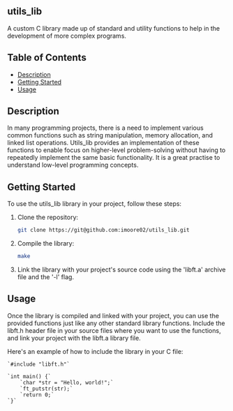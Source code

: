 ## utils_lib

A custom C library made up of standard and utility functions to help in the development of more complex programs.

## Table of Contents

- [Description](#Description)
- [Getting Started](#getting-started)
- [Usage](#usage)


## Description

In many programming projects, there is a need to implement various common functions such as string manipulation, memory allocation, and linked list operations. Utils_lib provides an implementation of these functions to enable focus on higher-level problem-solving without having to repeatedly implement the same basic functionality. It is a great practise to understand low-level programming concepts.

## Getting Started

To use the utils_lib library in your project, follow these steps:

1. Clone the repository:

   ```bash
   git clone https://git@github.com:imoore02/utils_lib.git

2. Compile the library:

	```bash
	make

3. Link the library with your project's source code using the 'libft.a' archive file and the '-l' flag.

## Usage

Once the library is compiled and linked with your project, you can use the provided functions just like any other standard library functions. Include the libft.h header file in your source files where you want to use the functions, and link your project with the libft.a library file.

Here's an example of how to include the library in your C file:

	
	`#include "libft.h"`

	`int main() {`
		`char *str = "Hello, world!";`
		`ft_putstr(str);`
		`return 0;`
	`}`




